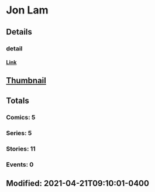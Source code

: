 # Jon  Lam 
## Details
### detail
#### [Link](http://marvel.com/comics/creators/13743/jon_lam?utm_campaign=apiRef&utm_source=225578a89fc76f3d20fbffda5d17a88d)
## [Thumbnail](http://i.annihil.us/u/prod/marvel/i/mg/b/40/image_not_available.jpg)
## Totals
### Comics: 5
### Series: 5
### Stories: 11
### Events: 0
## Modified: 2021-04-21T09:10:01-0400